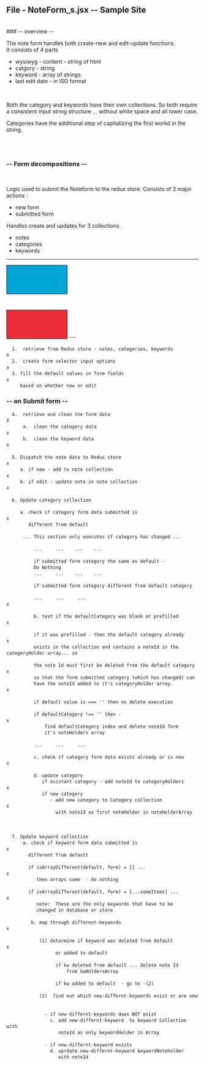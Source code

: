 

##  File - NoteForm_s.jsx -- Sample Site
<br>
###  -- overview --


The note form handles both create-new and edit-update functions.
<br>
It consists of 4 parts

- wysiwyg - content -  string of html
- catgory - string
- keyword - array of strings
- last edit date - in ISO format

<br>

Both the category and keywords have their own collections.
So both require a consistent input string structure ...
without white space and all lower case.  

Categories have the additional step of capitalizing 
the first workd in the string.


<br><br>

###  -- Form decompositions --
<br>

Logic used to submit the Noteform to the redux store.
Consists of 2 major actions :  
- new form
- submitted form

Handles create and updates for 3 collections
- notes
- categories
- keywords  

---

<img src="elements/test.svg" width="160">
---

      1.  retrieve from Redux store - notes, categories, keywords           X
      2.  create form selector input options                                x
      3. fill the default values in form fields                             x
         based on whether new or edit

###  -- on Submit form --

      4.  retrieve and clean the form data                                  X
          a.  clean the category data                                       x
          b.  clean the keyword data                                        x

      5. Dispatch the note data to Redux store                              x
         a. if new - add to note collection                                 x
         b. if edit - update note in note collection                        x

      6. Update category collection
         
         a. check if category form data submitted is                        x
            different from default

          ... This section only executes if category has changed ...

              ...     ...    ...    ...

              if submitted form category the same as default -
              Do Nothing   
              ...     ...    ...    ...

              if submitted form category different from default category

              ...     ...     ...                                           x

              b. test if the defaultCategory was blank or prefilled         x  

              if it was prefilled - then the default category already       x
              exists in the collection and contains a noteId in the categoryHolder array... so

              the note Id must first be deleted from the default category    x
              so that the form submitted category (which has changed) can
              have the noteId added to it's categoryHolder array.            x

              if default value is === '' then no delete execution             

              if defaultCategory !== '' then -                               x
                  find defaultCategory index and delete noteId form   
                  it's noteHolders array

              ...     ...     ...  

              c. check if category form data exists already or is new        x
              
              d. update category
                 if existant category - add noteId to categoryHolders        x
                 if new category 
                    - add new category to Category collection                x
                      with noteId as first noteHolder in noteHolderArray     

        

      7. Update keyword collection
          a. check if keyword form data submitted is                         x
            different from default 
         
            if isArrayDifferent(default, form) = [] ...                      x
               then arrays same  - do nothing

            if isArrayDifferent(default, form) = [...someItems] ...          x
               note:  These are the only keywords that have to be
               changed in database or store

             b. map through different-keywords                               x

                (1) determine if keyword was deleted from default            x
                      or added to default

                      if kw deleted from default ... delete note Id
                          from kwHoldersArray 

                      if kw added to default  - go to -(2)

                (2)  find out which new-differnt-keywords exist or are new
                   

                  - if new-differnt-keywords does NOT exist
                    c. add new-differnt-keyword  to keyword Collection with
                       noteId as only keywordHolder in Array

                  - if new-differnt-keyword exists 
                    d. uprdate new-differnt-keyword keywordNoteholder
                       with noteId
                
                   
      



